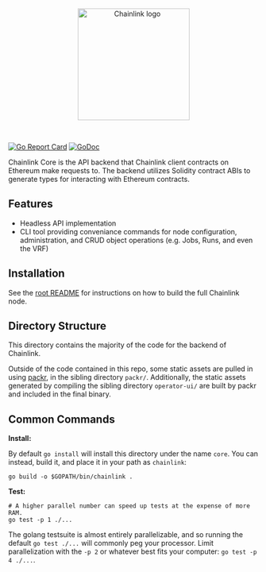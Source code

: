 <br/>
<p align="center">
<a href="https://chain.link" target="_blank">
<img src="https://raw.githubusercontent.com/smartcontractkit/explorer/develop/styleguide/static/images/logo-core-blue.svg" width="225" alt="Chainlink logo">
</a>
</p>
<br/>

[![Go Report Card](https://goreportcard.com/badge/github.com/GoPlugin/Plugin)](https://goreportcard.com/report/github.com/GoPlugin/Plugin)
[![GoDoc](https://godoc.org/github.com/GoPlugin/Plugin?status.svg)](https://godoc.org/github.com/GoPlugin/Plugin)

Chainlink Core is the API backend that Chainlink client contracts on Ethereum 
make requests to. The backend utilizes Solidity contract ABIs to generate types 
for interacting with Ethereum contracts.

## Features

* Headless API implementation
* CLI tool providing conveniance commands for node configuration, administration,
  and CRUD object operations (e.g. Jobs, Runs, and even the VRF)

## Installation

See the [root README](../README.md#install)
for instructions on how to build the full Chainlink node.

## Directory Structure

This directory contains the majority of the code for the backend of Chainlink.

Outside of the code contained in this repo, some static assets are pulled in using
[packr](https://github.com/gobuffalo/packr), in the sibling directory `packr/`.
 Additionally, the static assets generated by compiling the
sibling directory `operator-ui/` are built by packr and included in the final
binary.

## Common Commands

**Install:**

By default `go install` will install this directory under the name `core`.
You can instead, build it, and place it in your path as `chainlink`:

```
go build -o $GOPATH/bin/chainlink .
```

**Test:**

```
# A higher parallel number can speed up tests at the expense of more RAM.
go test -p 1 ./...
```

The golang testsuite is almost entirely parallelizable, and so running the default
`go test ./...` will commonly peg your processor. Limit parallelization with the
`-p 2` or whatever best fits your computer: `go test -p 4 ./...`.
